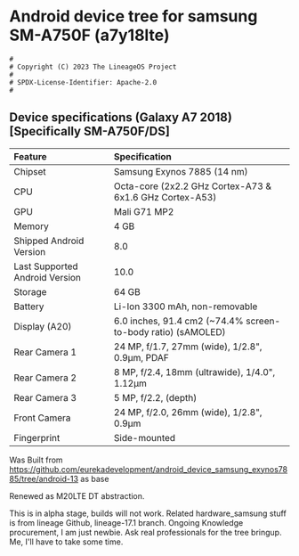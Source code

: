 # Android device tree for samsung SM-A750F (a7y18lte)

```
#
# Copyright (C) 2023 The LineageOS Project
#
# SPDX-License-Identifier: Apache-2.0
#
```

## Device specifications (Galaxy A7 2018) [Specifically SM-A750F/DS]
| Feature                         | Specification                                                   |
| :-------------------------------| :---------------------------------------------------------------|
| Chipset                         | Samsung Exynos 7885 (14 nm)                                     |
| CPU                             | Octa-core (2x2.2 GHz Cortex-A73 & 6x1.6 GHz Cortex-A53)         |
| GPU                             | Mali G71 MP2                                                    |
| Memory                          | 4 GB                                                            |
| Shipped Android Version         | 8.0                                                             |
| Last Supported Android Version  | 10.0                                                             |
| Storage                         | 64 GB                                                           |
| Battery                         | Li-Ion 3300 mAh, non-removable                                  |
| Display (A20)                   | 6.0 inches, 91.4 cm2 (~74.4% screen-to-body ratio) (sAMOLED)    |
| Rear Camera 1                   | 24 MP, f/1.7, 27mm (wide), 1/2.8", 0.9µm, PDAF                  |
| Rear Camera 2                   | 8 MP, f/2.4, 18mm (ultrawide), 1/4.0", 1.12µm                   |
| Rear Camera 3                   | 5 MP, f/2.2, (depth)                                            |
| Front Camera                    | 24 MP, f/2.0, 26mm (wide), 1/2.8", 0.9µm                        |
| Fingerprint                     | Side-mounted                                                    |



Was Built from https://github.com/eurekadevelopment/android_device_samsung_exynos7885/tree/android-13 as base

Renewed as M20LTE DT abstraction.

This is in alpha stage, builds will not work.
Related hardware_samsung stuff is from lineage Github, lineage-17.1 branch.
Ongoing Knowledge procurement, I am just newbie. Ask real professionals for the tree bringup.
Me, I'll have to take some time.
